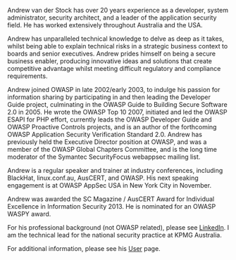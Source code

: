 Andrew van der Stock has over 20 years experience as a developer, system
administrator, security architect, and a leader of the application
security field. He has worked extensively throughout Australia and the
USA.

Andrew has unparalleled technical knowledge to delve as deep as it
takes, whilst being able to explain technical risks in a strategic
business context to boards and senior executives. Andrew prides himself
on being a secure business enabler, producing innovative ideas and
solutions that create competitive advantage whilst meeting difficult
regulatory and compliance requirements.

Andrew joined OWASP in late 2002/early 2003, to indulge his passion for
information sharing by participating in and then leading the Developer
Guide project, culminating in the OWASP Guide to Building Secure
Software 2.0 in 2005. He wrote the OWASP Top 10 2007, initiated and led
the OWASP ESAPI for PHP effort, currently leads the OWASP Developer
Guide and OWASP Proactive Controls projects, and is an author of the
forthcoming OWASP Application Security Verification Standard 2.0. Andrew
has previously held the Executive Director position at OWASP, and was a
member of the OWASP Global Chapters Committee, and is the long time
moderator of the Symantec SecurityFocus webappsec mailing list.

Andrew is a regular speaker and trainer at industry conferences,
including BlackHat, linux.conf.au, AusCERT, and OWASP. His next speaking
engagement is at OWASP AppSec USA in New York City in November.

Andrew was awarded the SC Magazine / AusCERT Award for Individual
Excellence in Information Security 2013. He is nominated for an OWASP
WASPY award.

For his professional background (not OWASP related), please see
[LinkedIn](http://au.linkedin.com/in/vanderaj). I am the technical lead
for the national security practice at KPMG Australia.

For additional information, please see his
[User](User:vanderaj "wikilink") page.